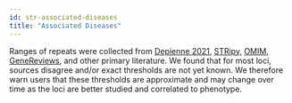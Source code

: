 ```yaml
---
id: str-associated-diseases
title: "Associated Diseases"
---
```


Ranges of repeats were collected from [Depienne 2021](https://pubmed.ncbi.nlm.nih.gov/33811808/), [STRipy](https://stripy.org/database), [OMIM](https://www.omim.org/), [GeneReviews](https://www.ncbi.nlm.nih.gov/books/NBK1116/), and other primary literature. We found that for most loci, sources disagree and/or exact thresholds are not yet known. We therefore warn users that these thresholds are approximate and may change over time as the loci are better studied and correlated to phenotype.
